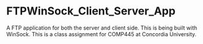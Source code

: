 FTPWinSock_Client_Server_App
============================

A FTP application for both the server and client side. This is being built with WinSock. This is a class assignment for COMP445 at Concordia University.
